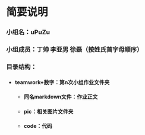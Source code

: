 # 简要说明

### 小组名：uPuZu

### 小组成员：丁帅 李亚男 徐磊（按姓氏首字母顺序）

### 目录结构：

- #### teamwork+数字：第n次小组作业文件夹

  - #### 同名markdown文件：作业正文

  - #### pic：相关图片文件夹

  - #### code：代码
